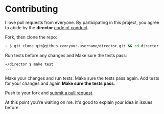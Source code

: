 # Contributing

I love pull requests from everyone. By participating in this project, you
agree to abide by the **director** [code of conduct](https://thoughtbot.com/open-source-code-of-conduct).  

Fork, then clone the repo:
```sh
~ $ git clone git@github.com:your-username/director.git && cd director
```

Run tests before any changes and Make sure the tests pass:
```sh
~/director $ make test
...
```
Make your changes and run tests. Make sure the tests pass again. Add tests for your changes and again **Make sure the tests pass**.

Push to your fork and [submit a pull request](https://github.com/director/compare/).

At this point you're waiting on me. It's good to explain your idea in issues before.
